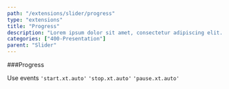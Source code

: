 ```yaml
---
path: "/extensions/slider/progress"
type: "extensions"
title: "Progress"
description: "Lorem ipsum dolor sit amet, consectetur adipiscing elit. Nunc tempus laoreet leo sit amet iaculis."
categories: ["400-Presentation"]
parent: "Slider"
---
```


###Progress

Use events `'start.xt.auto'` `'stop.xt.auto'` `'pause.xt.auto'`

<demo>
  <demovanilla src="demos/inline/demos/slider/progress">
  </demovanilla>
</demo>
